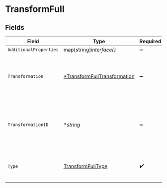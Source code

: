 # TransformFull


## Fields

| Field                                                                                         | Type                                                                                          | Required                                                                                      | Description                                                                                   |
| --------------------------------------------------------------------------------------------- | --------------------------------------------------------------------------------------------- | --------------------------------------------------------------------------------------------- | --------------------------------------------------------------------------------------------- |
| `AdditionalProperties`                                                                        | map[string]*interface{}*                                                                      | :heavy_minus_sign:                                                                            | N/A                                                                                           |
| `Transformation`                                                                              | [*TransformFullTransformation](../../models/shared/transformfulltransformation.md)            | :heavy_minus_sign:                                                                            | You can optionally define a new transformation while creating a transform rule                |
| `TransformationID`                                                                            | **string*                                                                                     | :heavy_minus_sign:                                                                            | ID of the attached transformation object. Optional input, always set once the rule is defined |
| `Type`                                                                                        | [TransformFullType](../../models/shared/transformfulltype.md)                                 | :heavy_check_mark:                                                                            | A transformation rule must be of type `transformation`                                        |